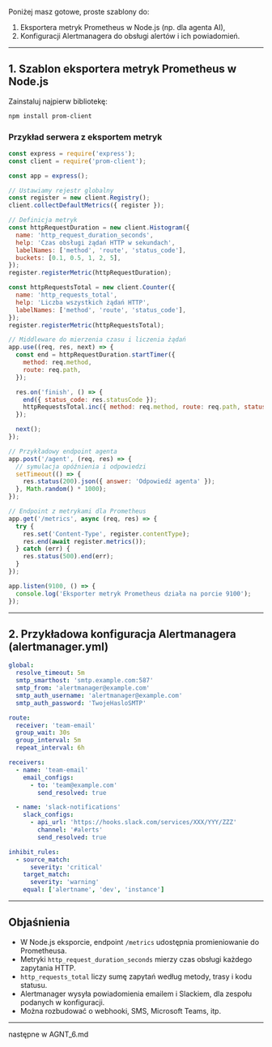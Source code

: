 Poniżej masz gotowe, proste szablony do:

1. Eksportera metryk Prometheus w Node.js (np. dla agenta AI),
2. Konfiguracji Alertmanagera do obsługi alertów i ich powiadomień.

***

## 1. Szablon eksportera metryk Prometheus w Node.js

Zainstaluj najpierw bibliotekę:

```bash
npm install prom-client
```

### Przykład serwera z eksportem metryk

```js
const express = require('express');
const client = require('prom-client');

const app = express();

// Ustawiamy rejestr globalny
const register = new client.Registry();
client.collectDefaultMetrics({ register });

// Definicja metryk
const httpRequestDuration = new client.Histogram({
  name: 'http_request_duration_seconds',
  help: 'Czas obsługi żądań HTTP w sekundach',
  labelNames: ['method', 'route', 'status_code'],
  buckets: [0.1, 0.5, 1, 2, 5],
});
register.registerMetric(httpRequestDuration);

const httpRequestsTotal = new client.Counter({
  name: 'http_requests_total',
  help: 'Liczba wszystkich żądań HTTP',
  labelNames: ['method', 'route', 'status_code'],
});
register.registerMetric(httpRequestsTotal);

// Middleware do mierzenia czasu i liczenia żądań
app.use((req, res, next) => {
  const end = httpRequestDuration.startTimer({
    method: req.method,
    route: req.path,
  });

  res.on('finish', () => {
    end({ status_code: res.statusCode });
    httpRequestsTotal.inc({ method: req.method, route: req.path, status_code: res.statusCode });
  });

  next();
});

// Przykładowy endpoint agenta
app.post('/agent', (req, res) => {
  // symulacja opóźnienia i odpowiedzi
  setTimeout(() => {
    res.status(200).json({ answer: 'Odpowiedź agenta' });
  }, Math.random() * 1000);
});

// Endpoint z metrykami dla Prometheus
app.get('/metrics', async (req, res) => {
  try {
    res.set('Content-Type', register.contentType);
    res.end(await register.metrics());
  } catch (err) {
    res.status(500).end(err);
  }
});

app.listen(9100, () => {
  console.log('Eksporter metryk Prometheus działa na porcie 9100');
});
```

***

## 2. Przykładowa konfiguracja Alertmanagera (alertmanager.yml)

```yaml
global:
  resolve_timeout: 5m
  smtp_smarthost: 'smtp.example.com:587'
  smtp_from: 'alertmanager@example.com'
  smtp_auth_username: 'alertmanager@example.com'
  smtp_auth_password: 'TwojeHasloSMTP'

route:
  receiver: 'team-email'
  group_wait: 30s
  group_interval: 5m
  repeat_interval: 6h

receivers:
  - name: 'team-email'
    email_configs:
      - to: 'team@example.com'
        send_resolved: true

  - name: 'slack-notifications'
    slack_configs:
      - api_url: 'https://hooks.slack.com/services/XXX/YYY/ZZZ'
        channel: '#alerts'
        send_resolved: true

inhibit_rules:
  - source_match:
      severity: 'critical'
    target_match:
      severity: 'warning'
    equal: ['alertname', 'dev', 'instance']
```

***

## Objaśnienia

- W Node.js eksporcie, endpoint `/metrics` udostępnia promieniowanie do Prometheusa.
- Metryki `http_request_duration_seconds` mierzy czas obsługi każdego zapytania HTTP.
- `http_requests_total` liczy sumę zapytań według metody, trasy i kodu statusu.
- Alertmanager wysyła powiadomienia emailem i Slackiem, dla zespołu podanych w konfiguracji.
- Można rozbudować o webhooki, SMS, Microsoft Teams, itp.

***

następne w AGNT_6.md
